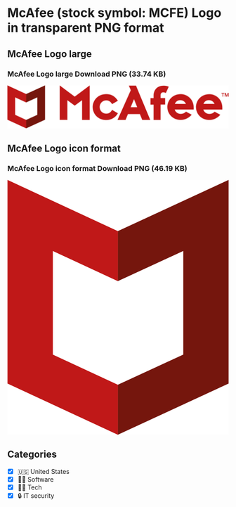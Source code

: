 # McAfee (stock symbol: MCFE) Logo in transparent PNG format

## McAfee Logo large

### McAfee Logo large Download PNG (33.74 KB)

![McAfee Logo large Download PNG (33.74 KB)](/img/orig/MCFE_BIG-6e4af12e.png)

## McAfee Logo icon format

### McAfee Logo icon format Download PNG (46.19 KB)

![McAfee Logo icon format Download PNG (46.19 KB)](/img/orig/MCFE-d6ec69dd.png)



## Categories
- [x] 🇺🇸 United States
- [x] 👨‍💻 Software
- [x] 👩‍💻 Tech
- [x] 🔒 IT security
